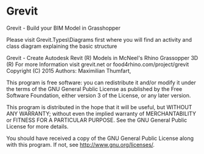 # Grevit
Grevit - Build your BIM Model in Grasshopper

Please visit Grevit.Types\Diagrams first where you will find an activity and class diagram explaining the basic structure 

Grevit - Create Autodesk Revit (R) Models in McNeel's Rhino Grassopper 3D (R)
For more Information visit grevit.net or food4rhino.com/project/grevit
Copyright (C) 2015
Authors: Maximilian Thumfart,

This program is free software: you can redistribute it and/or modify
it under the terms of the GNU General Public License as published by
the Free Software Foundation, either version 3 of the License, or
any later version.

This program is distributed in the hope that it will be useful,
but WITHOUT ANY WARRANTY; without even the implied warranty of
MERCHANTABILITY or FITNESS FOR A PARTICULAR PURPOSE.  See the
GNU General Public License for more details.

You should have received a copy of the GNU General Public License
along with this program.  If not, see <http://www.gnu.org/licenses/>.
